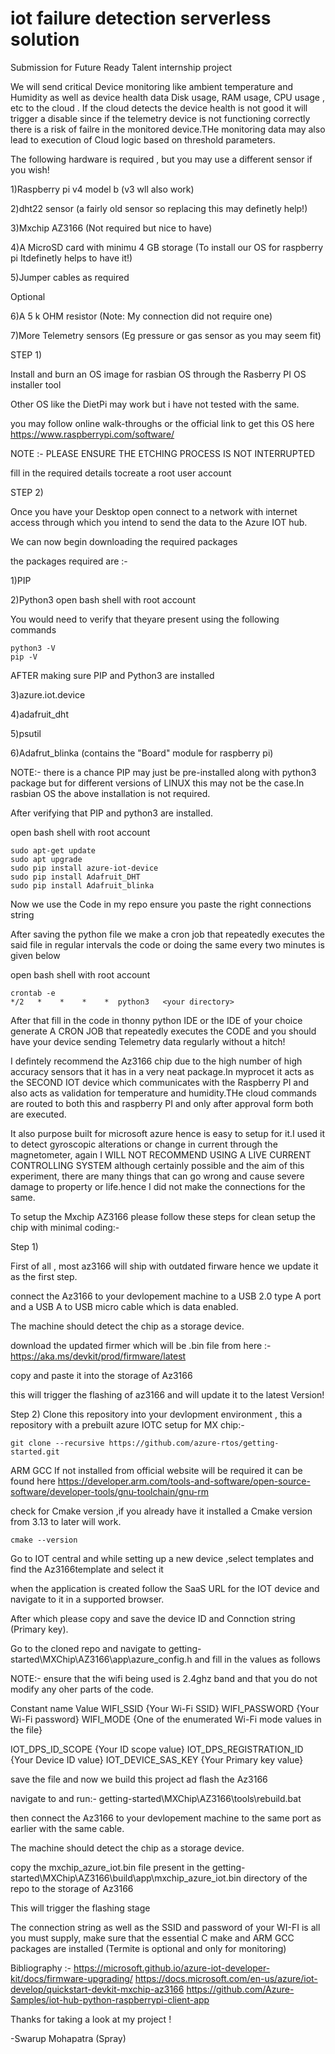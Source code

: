 #  iot failure detection serverless solution

Submission for Future Ready Talent internship project

We will send critical Device monitoring like ambient temperature and Humidity as well as device health data Disk usage, RAM usage, CPU usage , etc to the cloud . If the cloud detects the device health is not good it will trigger a disable since if the telemetry device is not functioning correctly there is a risk of failre in the monitored device.THe monitoring data may also lead to execution of Cloud logic based on threshold parameters.

The following hardware is required , but you may use a different sensor if you wish!

   1)Raspberry pi v4 model b (v3 wll also work)
   
   2)dht22 sensor (a fairly old sensor so replacing this may definetly help!)
   
   3)Mxchip AZ3166 (Not required but nice to have)
   
   4)A MicroSD card with minimu 4 GB storage (To install our OS for raspberry pi Itdefinetly helps to have it!) 
   
   5)Jumper cables as required
   
 Optional
 
   6)A 5 k OHM resistor (Note: My connection did not require one)
   
   7)More Telemetry sensors (Eg pressure or gas sensor as you may seem fit)
    
    
STEP 1)
 
Install and burn an OS image for rasbian OS through the Rasberry PI OS installer tool

Other OS like the DietPi may work but i have not tested with the same.

you may follow online walk-throughs or the official link to get this OS here https://www.raspberrypi.com/software/


NOTE :- PLEASE ENSURE THE ETCHING PROCESS IS NOT INTERRUPTED


fill in the required details tocreate a root user account

STEP 2)

Once you have your Desktop open connect to a network with internet access through which you intend to send the data to the Azure IOT hub.

We can now begin downloading the required packages 

the packages required are :-  
    
   1)PIP
   
   2)Python3
open bash shell with root account

You would need to verify that theyare present using the following commands

    python3 -V
    pip -V

AFTER making sure PIP and Python3 are installed
    
   3)azure.iot.device
   
   4)adafruit_dht
   
   5)psutil
   
   6)Adafrut_blinka (contains the "Board" module for raspberry pi)

    
NOTE:- there is a chance PIP may just be pre-installed along with python3 package but for different versions of LINUX this may not be the case.In rasbian OS the above installation is not required.

After verifying that PIP and python3 are installed.

open bash shell with root account
   
    sudo apt-get update
    sudo apt upgrade
    sudo pip install azure-iot-device
    sudo pip install Adafruit_DHT 
    sudo pip install Adafruit_blinka


Now we use the Code in my repo ensure you paste the right connections string 

After saving the python file we make a cron job that repeatedly executes the said file in regular intervals the code or doing the same every two minutes is given below

open bash shell with root account

    crontab -e
    */2   *    *    *    *  python3   <your directory>





After that fill in the code in thonny python IDE or the IDE of your choice generate A CRON JOB that repeatedly executes the CODE and you should have your device sending Telemetry data regularly without a hitch!




I defintely recommend the Az3166 chip due to the high number of high accuracy sensors that it has in a very neat package.In myprocet it acts as the SECOND IOT device which communicates with the Raspberry PI and also acts as validation for temperature and humidity.THe cloud commands are routed to both this and raspberry  PI and only after approval form both are executed.

It also purpose built for microsoft azure hence is easy to setup for it.I used it to detect gyroscopic alterations or change in current through the magnetometer, again I WILL NOT RECOMMEND USING A LIVE CURRENT CONTROLLING SYSTEM  although certainly possible and the aim of this experiment, there are many things that can go wrong and cause severe damage to property or life.hence I did not make the connections for the same.

To setup the Mxchip AZ3166 please follow these steps for clean setup the chip with minimal coding:- 

Step 1)

First of all , most az3166 will ship with outdated firware hence we update it as the first step.

connect the Az3166 to your devlopement machine to a USB 2.0 type A port and a USB A to USB micro cable which is data enabled.

The machine should detect the chip as a storage device.

download the updated firmer which will be .bin file from here :- https://aka.ms/devkit/prod/firmware/latest

copy and paste it into the storage of Az3166
 
this will trigger the flashing of az3166 and will update it to the latest Version!

Step 2)
Clone this repository into your devlopment environment , this a repository with a prebuilt azure IOTC setup for MX chip:-

    git clone --recursive https://github.com/azure-rtos/getting-started.git
 
ARM GCC If not installed from official website will be required it can be found here https://developer.arm.com/tools-and-software/open-source-software/developer-tools/gnu-toolchain/gnu-rm
 
check for Cmake version ,if you already have it installed a Cmake version from 3.13 to later will work.
    
    cmake --version
    
 
Go to IOT central and while setting up a new device ,select templates and find the Az3166template and select it 

when the application is created follow the SaaS URL for the IOT device and navigate to it in a supported browser.

After which please copy and save the device ID and Connction string (Primary key).

Go to the cloned repo and navigate to getting-started\MXChip\AZ3166\app\azure_config.h and fill in the values as follows 

NOTE:- ensure that the wifi being used is 2.4ghz band and that you do not modify any oher parts of the code.

Constant name	   Value
WIFI_SSID	                {Your Wi-Fi SSID}
WIFI_PASSWORD	             {Your Wi-Fi password}
WIFI_MODE	                {One of the enumerated Wi-Fi mode values in the file}


IOT_DPS_ID_SCOPE            {Your ID scope value}
IOT_DPS_REGISTRATION_ID	    {Your Device ID value}
IOT_DEVICE_SAS_KEY	       {Your Primary key value}


save the file and now we build this project ad flash the Az3166

navigate to and run:-
getting-started\MXChip\AZ3166\tools\rebuild.bat

then connect the Az3166 to your devlopement machine to the same port as earlier with the same cable.

The machine should detect the chip as a storage device.

copy the mxchip_azure_iot.bin file present in the getting-started\MXChip\AZ3166\build\app\mxchip_azure_iot.bin directory of the repo to the storage of Az3166

This will trigger the flashing stage


The connection string as well as the SSID and password of your WI-FI is all you must supply, make sure that the essential C make and ARM GCC packages are installed (Termite is optional and only for monitoring)


Bibliography :- 
https://microsoft.github.io/azure-iot-developer-kit/docs/firmware-upgrading/
https://docs.microsoft.com/en-us/azure/iot-develop/quickstart-devkit-mxchip-az3166
https://github.com/Azure-Samples/iot-hub-python-raspberrypi-client-app

 

Thanks for taking a look at my project !

-Swarup Mohapatra (Spray)
    
